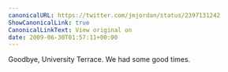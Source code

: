 ```yaml
---
canonicalURL: https://twitter.com/jmjordan/status/2397131242
ShowCanonicalLink: true
CanonicalLinkText: View original on
date: 2009-06-30T01:57:11+00:00
---
```

Goodbye, University Terrace. We had some good times.